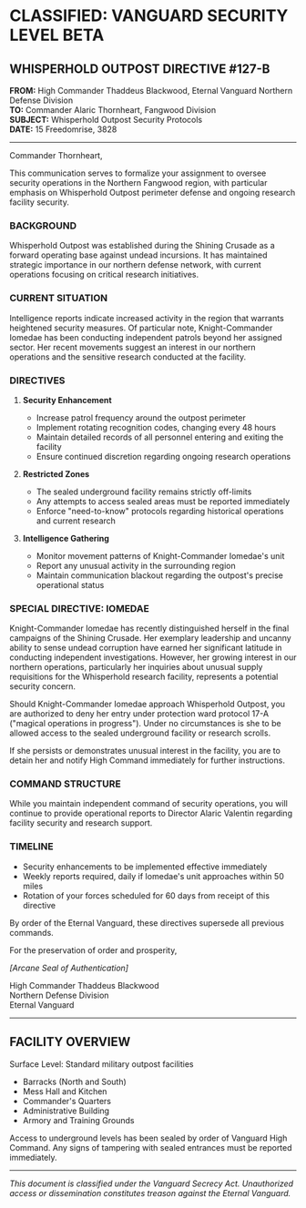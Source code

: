 # CLASSIFIED: VANGUARD SECURITY LEVEL BETA

## WHISPERHOLD OUTPOST DIRECTIVE #127-B

**FROM:** High Commander Thaddeus Blackwood, Eternal Vanguard Northern Defense Division  
**TO:** Commander Alaric Thornheart, Fangwood Division  
**SUBJECT:** Whisperhold Outpost Security Protocols  
**DATE:** 15 Freedomrise, 3828

---

Commander Thornheart,

This communication serves to formalize your assignment to oversee security operations in the Northern Fangwood region, with particular emphasis on Whisperhold Outpost perimeter defense and ongoing research facility security.

### BACKGROUND

Whisperhold Outpost was established during the Shining Crusade as a forward operating base against undead incursions. It has maintained strategic importance in our northern defense network, with current operations focusing on critical research initiatives.

### CURRENT SITUATION

Intelligence reports indicate increased activity in the region that warrants heightened security measures. Of particular note, Knight-Commander Iomedae has been conducting independent patrols beyond her assigned sector. Her recent movements suggest an interest in our northern operations and the sensitive research conducted at the facility.

### DIRECTIVES

1. **Security Enhancement**
   - Increase patrol frequency around the outpost perimeter
   - Implement rotating recognition codes, changing every 48 hours
   - Maintain detailed records of all personnel entering and exiting the facility
   - Ensure continued discretion regarding ongoing research operations

2. **Restricted Zones**
   - The sealed underground facility remains strictly off-limits
   - Any attempts to access sealed areas must be reported immediately
   - Enforce "need-to-know" protocols regarding historical operations and current research

3. **Intelligence Gathering**
   - Monitor movement patterns of Knight-Commander Iomedae's unit
   - Report any unusual activity in the surrounding region
   - Maintain communication blackout regarding the outpost's precise operational status

### SPECIAL DIRECTIVE: IOMEDAE
Knight-Commander Iomedae has recently distinguished herself in the final campaigns of the Shining Crusade. Her exemplary leadership and uncanny ability to sense undead corruption have earned her significant latitude in conducting independent investigations. However, her growing interest in our northern operations, particularly her inquiries about unusual supply requisitions for the Whisperhold research facility, represents a potential security concern.

Should Knight-Commander Iomedae approach Whisperhold Outpost, you are authorized to deny her entry under protection ward protocol 17-A ("magical operations in progress"). Under no circumstances is she to be allowed access to the sealed underground facility or research scrolls.

If she persists or demonstrates unusual interest in the facility, you are to detain her and notify High Command immediately for further instructions.

### COMMAND STRUCTURE

While you maintain independent command of security operations, you will continue to provide operational reports to Director Alaric Valentin regarding facility security and research support.

### TIMELINE

- Security enhancements to be implemented effective immediately
- Weekly reports required, daily if Iomedae's unit approaches within 50 miles
- Rotation of your forces scheduled for 60 days from receipt of this directive

By order of the Eternal Vanguard, these directives supersede all previous commands.

For the preservation of order and prosperity,

*[Arcane Seal of Authentication]*

High Commander Thaddeus Blackwood  
Northern Defense Division  
Eternal Vanguard

---

## FACILITY OVERVIEW

Surface Level: Standard military outpost facilities
- Barracks (North and South)
- Mess Hall and Kitchen
- Commander's Quarters
- Administrative Building
- Armory and Training Grounds

Access to underground levels has been sealed by order of Vanguard High Command. Any signs of tampering with sealed entrances must be reported immediately.

---

*This document is classified under the Vanguard Secrecy Act. Unauthorized access or dissemination constitutes treason against the Eternal Vanguard.*